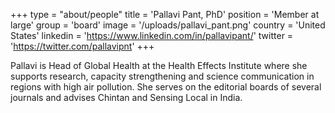 +++
type = "about/people"
title = 'Pallavi Pant, PhD'
position = 'Member at large'
group = 'board'
image = '/uploads/pallavi_pant.png'
country = 'United States'
linkedin = 'https://www.linkedin.com/in/pallavipant/'
twitter = 'https://twitter.com/pallavipnt'
+++

Pallavi is Head of Global Health at the Health Effects Institute where she supports research, capacity strengthening and science communication in regions with high air pollution. She serves on the editorial boards of several journals and advises Chintan and Sensing Local in India.